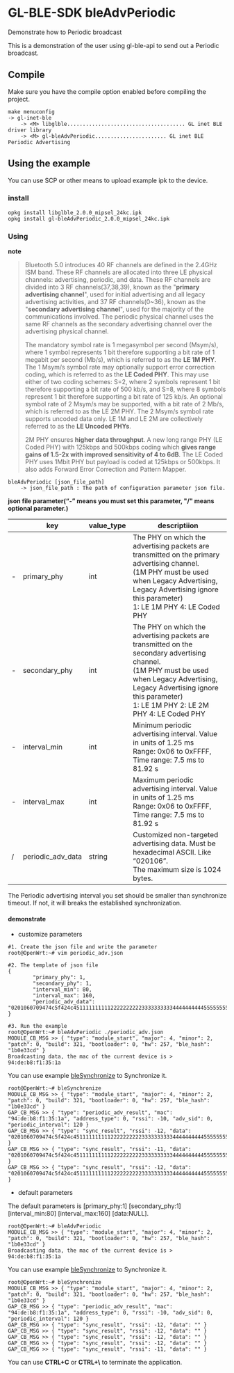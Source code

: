 # GL-BLE-SDK     bleAdvPeriodic

Demonstrate how to Periodic broadcast

This is a demonstration of the user using gl-ble-api to send out a Periodic broadcast.



## Compile

Make sure you have the compile option enabled before compiling the project.

```
make menuconfig
-> gl-inet-ble
	-> <M> libglble...................................... GL inet BLE driver library
	-> <M> gl-bleAdvPeriodic....................... GL inet BLE Periodic Advertising 
```



## Using the example

You can use SCP or other means to upload example ipk to the device.



### install

```shell
opkg install libglble_2.0.0_mipsel_24kc.ipk 
opkg install gl-bleAdvPeriodic_2.0.0_mipsel_24kc.ipk 
```



### Using

**note**

> Bluetooth 5.0 introduces 40 RF channels are defined in the 2.4GHz ISM band. These RF channels are allocated into three LE physical channels: advertising, periodic, and data. These RF channels are divided into 3 RF channels(37,38,39), known as the "**primary advertising channel**", used for initial advertising and all legacy advertising activities, and 37 RF channels(0~36), known as the "**secondary advertising channel**", used for the majority of the communications involved. The periodic physical channel uses the same RF channels as the secondary advertising channel over the advertising physical channel.
>
> The mandatory symbol rate is 1 megasymbol per second (Msym/s), where 1 symbol represents 1 bit therefore supporting a bit rate of 1 megabit per second (Mb/s), which is referred to as the **LE 1M PHY**. The 1 Msym/s symbol rate may optionally support error correction coding, which is referred to as the **LE Coded PHY**. This may use either of two coding schemes: S=2, where 2 symbols represent 1 bit therefore supporting a bit rate of 500 kb/s, and S=8, where 8 symbols represent 1 bit therefore supporting a bit rate of 125 kb/s. An optional symbol rate of 2 Msym/s may be supported, with a bit rate of 2 Mb/s, which is referred to as the LE 2M PHY. The 2 Msym/s symbol rate supports uncoded data only. LE 1M and LE 2M are collectively referred to as the **LE Uncoded PHYs**.
>
> 2M PHY ensures **higher data throughput**. A new long range PHY (LE Coded PHY) with 125kbps and 500kbps coding which **gives range gains of 1.5-2x with improved sensitivity of 4 to 6dB**. The LE Coded PHY uses 1Mbit PHY but payload is coded at 125kbps or 500kbps. It also adds Forward Error Correction and Pattern Mapper.

```shell
bleAdvPeriodic [json_file_path]
	-> json_file_path : The path of configuration parameter json file.
```

**json file parameter(“-” means you must set this parameter, "/" means optional parameter.)**

|      | key               | value_type | descriptiion                                                 |
| ---- | ----------------- | ---------- | ------------------------------------------------------------ |
| -    | primary_phy       | int        | The PHY on which the advertising packets are transmitted on the primary advertising channel.<br/>(1M PHY must be used when Legacy Advertising, Legacy Advertising ignore this parameter)<br/>1: LE 1M PHY        4: LE Coded PHY |
| -    | secondary_phy     | int        | The PHY on which the advertising packets are transmitted on the secondary advertising channel.<br/>(1M PHY must be used when Legacy Advertising, Legacy Advertising ignore this parameter)<br/>1: LE 1M PHY        2: LE 2M PHY        4: LE Coded PHY |
| -    | interval_min      | int        | Minimum periodic advertising interval. Value in units of 1.25 ms<br/>Range: 0x06 to 0xFFFF, Time range: 7.5 ms to 81.92 s |
| -    | interval_max      | int        | Maximum periodic advertising interval. Value in units of 1.25 ms<br/>Range: 0x06 to 0xFFFF, Time range: 7.5 ms to 81.92 s |
| /    | periodic_adv_data | string     | Customized non-targeted advertising data. Must be hexadecimal ASCII. Like “020106”.<br/>The maximum size is 1024 bytes. |

The Periodic advertising interval you set should be smaller than synchronize timeout. If not, it will breaks the established synchronization. 



#### demonstrate 

- customize parameters 

```shell
#1. Create the json file and write the parameter
root@OpenWrt:~# vim periodic_adv.json 
```

```shell
#2. The template of json file
{
        "primary_phy": 1,
        "secondary_phy": 1,
        "interval_min": 80,
        "interval_max": 160,
        "periodic_adv_data": "0201060709474c5f424c45111111111122222222223333333333444444444455555555556666666666777777777788888888889999999999000000000011111111112222222222333333333344444444445555555555666666666677777777778888888888999999999900000000001111111111222222222233333333334444444444555555555566666666667777777777888888888899999999990000000000111111111122222222223333333333444444444455555555556666666666777777777788888888889999999999000000000011111111112222222222333333333344"
}
```

```shell
#3. Run the example
root@OpenWrt:~# bleAdvPeriodic ./periodic_adv.json 
MODULE_CB_MSG >> { "type": "module_start", "major": 4, "minor": 2, "patch": 0, "build": 321, "bootloader": 0, "hw": 257, "ble_hash": "1b0e33cd" }
Broadcasting data, the mac of the current device is > 94:de:b8:f1:35:1a
```

You can use example [bleSynchronize](../bleSynchronize/README.md) to Synchronize it. 

```shell
root@OpenWrt:~# bleSynchronize 
MODULE_CB_MSG >> { "type": "module_start", "major": 4, "minor": 2, "patch": 0, "build": 321, "bootloader": 0, "hw": 257, "ble_hash": "1b0e33cd" }
GAP_CB_MSG >> { "type": "periodic_adv_result", "mac": "94:de:b8:f1:35:1a", "address_type": 0, "rssi": -10, "adv_sid": 0, "periodic_interval": 120 }
GAP_CB_MSG >> { "type": "sync_result", "rssi": -12, "data": "0201060709474c5f424c45111111111122222222223333333333444444444455555555556666666666777777777788888888889999999999000000000011111111112222222222333333333344444444445555555555666666666677777777778888888888999999999900000000001111111111222222222233333333334444444444555555555566666666667777777777888888888899999999990000000000111111111122222222223333333333444444444455555555556666666666777777777788888888889999999999000000000011111111112222222222333333333344" }
GAP_CB_MSG >> { "type": "sync_result", "rssi": -11, "data": "0201060709474c5f424c45111111111122222222223333333333444444444455555555556666666666777777777788888888889999999999000000000011111111112222222222333333333344444444445555555555666666666677777777778888888888999999999900000000001111111111222222222233333333334444444444555555555566666666667777777777888888888899999999990000000000111111111122222222223333333333444444444455555555556666666666777777777788888888889999999999000000000011111111112222222222333333333344" }
GAP_CB_MSG >> { "type": "sync_result", "rssi": -12, "data": "0201060709474c5f424c45111111111122222222223333333333444444444455555555556666666666777777777788888888889999999999000000000011111111112222222222333333333344444444445555555555666666666677777777778888888888999999999900000000001111111111222222222233333333334444444444555555555566666666667777777777888888888899999999990000000000111111111122222222223333333333444444444455555555556666666666777777777788888888889999999999000000000011111111112222222222333333333344" }
```

- default parameters

The default parameters is [primary_phy:1] [secondary_phy:1] [interval_min:80] [interval_max:160] [data:NULL].

```shell
root@OpenWrt:~# bleAdvPeriodic 
MODULE_CB_MSG >> { "type": "module_start", "major": 4, "minor": 2, "patch": 0, "build": 321, "bootloader": 0, "hw": 257, "ble_hash": "1b0e33cd" }
Broadcasting data, the mac of the current device is > 94:de:b8:f1:35:1a
```

You can use example [bleSynchronize](../bleSynchronize/README.md) to Synchronize it. 

```shell
root@OpenWrt:~# bleSynchronize 
MODULE_CB_MSG >> { "type": "module_start", "major": 4, "minor": 2, "patch": 0, "build": 321, "bootloader": 0, "hw": 257, "ble_hash": "1b0e33cd" }
GAP_CB_MSG >> { "type": "periodic_adv_result", "mac": "94:de:b8:f1:35:1a", "address_type": 0, "rssi": -10, "adv_sid": 0, "periodic_interval": 120 }
GAP_CB_MSG >> { "type": "sync_result", "rssi": -12, "data": "" }
GAP_CB_MSG >> { "type": "sync_result", "rssi": -12, "data": "" }
GAP_CB_MSG >> { "type": "sync_result", "rssi": -12, "data": "" }
GAP_CB_MSG >> { "type": "sync_result", "rssi": -12, "data": "" }
GAP_CB_MSG >> { "type": "sync_result", "rssi": -11, "data": "" }
```



You can use **CTRL+C** or **CTRL+\\** to terminate the application.

